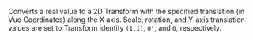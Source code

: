 Converts a real value to a 2D Transform with the specified translation (in Vuo Coordinates) along the X axis.  Scale, rotation, and Y-axis translation values are set to Transform identity `(1,1)`, `0°`, and `0`, respectively.
